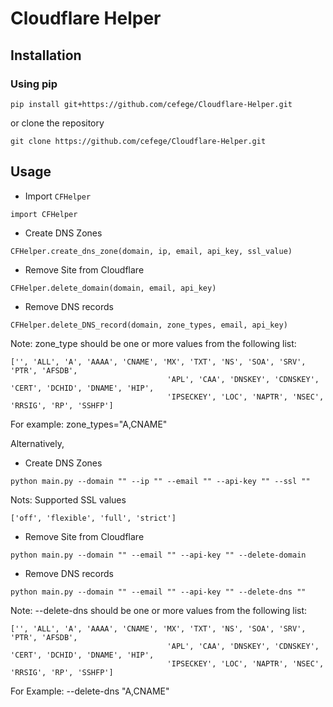 # Cloudflare Helper

## Installation
### Using pip
```angular2html
pip install git+https://github.com/cefege/Cloudflare-Helper.git
```
or clone the repository
```angular2html
git clone https://github.com/cefege/Cloudflare-Helper.git
```
## Usage
- Import `CFHelper` 
```
import CFHelper
```
- Create DNS Zones
```
CFHelper.create_dns_zone(domain, ip, email, api_key, ssl_value)
```

- Remove Site from Cloudflare
```angular2html
CFHelper.delete_domain(domain, email, api_key)
```

- Remove DNS records
```angular2html
CFHelper.delete_DNS_record(domain, zone_types, email, api_key)
```
Note:
zone_type should be one or more values from the following list:
```angular2html
['', 'ALL', 'A', 'AAAA', 'CNAME', 'MX', 'TXT', 'NS', 'SOA', 'SRV', 'PTR', 'AFSDB',
                                   'APL', 'CAA', 'DNSKEY', 'CDNSKEY', 'CERT', 'DCHID', 'DNAME', 'HIP',
                                   'IPSECKEY', 'LOC', 'NAPTR', 'NSEC', 'RRSIG', 'RP', 'SSHFP']
```
For example: zone_types="A,CNAME"

Alternatively, 
- Create DNS Zones
```angular2html
python main.py --domain "" --ip "" --email "" --api-key "" --ssl ""
```
Nots: Supported SSL values 
```angular2html
['off', 'flexible', 'full', 'strict']
```
- Remove Site from Cloudflare
```angular2html
python main.py --domain "" --email "" --api-key "" --delete-domain
```

- Remove DNS records
```angular2html
python main.py --domain "" --email "" --api-key "" --delete-dns ""
```

Note: --delete-dns should be one or more values from the following list:
```angular2html
['', 'ALL', 'A', 'AAAA', 'CNAME', 'MX', 'TXT', 'NS', 'SOA', 'SRV', 'PTR', 'AFSDB',
                                   'APL', 'CAA', 'DNSKEY', 'CDNSKEY', 'CERT', 'DCHID', 'DNAME', 'HIP',
                                   'IPSECKEY', 'LOC', 'NAPTR', 'NSEC', 'RRSIG', 'RP', 'SSHFP']
```
For Example: --delete-dns "A,CNAME"